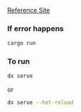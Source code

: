 [Reference Site](https://dioxuslabs.com/learn/0.4/getting_started/wasm)

### If error happens
```bash
cargo run
```

### To run
```bash
dx serve
```
or
```bash
dx serve --hot-reload
```